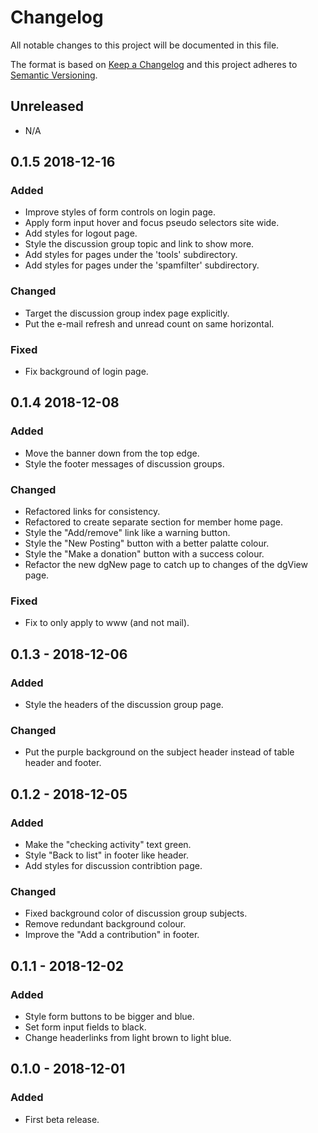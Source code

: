 # Changelog

All notable changes to this project will be documented in this file.

The format is based on [Keep a Changelog](http://keepachangelog.com/en/1.0.0/)
and this project adheres to [Semantic Versioning](http://semver.org/spec/v2.0.0.html).

## Unreleased

- N/A

## 0.1.5 2018-12-16

### Added

- Improve styles of form controls on login page.
- Apply form input hover and focus pseudo selectors site wide.
- Add styles for logout page.
- Style the discussion group topic and link to show more.
- Add styles for pages under the 'tools' subdirectory.
- Add styles for pages under the 'spamfilter' subdirectory.

### Changed

- Target the discussion group index page explicitly.
- Put the e-mail refresh and unread count on same horizontal.

### Fixed

- Fix background of login page.

## 0.1.4 2018-12-08

### Added

- Move the banner down from the top edge.
- Style the footer messages of discussion groups.

### Changed

- Refactored links for consistency.
- Refactored to create separate section for member home page.
- Style the "Add/remove" link like a warning button.
- Style the "New Posting" button with a better palatte colour.
- Style the "Make a donation" button with a success colour.
- Refactor the new dgNew page to catch up to changes of the dgView page.

### Fixed

- Fix to only apply to www (and not mail).

## 0.1.3 - 2018-12-06

### Added

- Style the headers of the discussion group page.
  
### Changed

- Put the purple background on the subject header instead of table header and footer.

## 0.1.2 - 2018-12-05

### Added

- Make the "checking activity" text green.
- Style "Back to list" in footer like header.
- Add styles for discussion contribtion page.

### Changed

- Fixed background color of discussion group subjects.
- Remove redundant background colour.
- Improve the "Add a contribution" in footer.

## 0.1.1 - 2018-12-02

### Added

- Style form buttons to be bigger and blue.
- Set form input fields to black.
- Change headerlinks from light brown to light blue.

## 0.1.0 - 2018-12-01

### Added

- First beta release.
